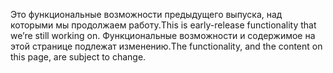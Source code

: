 <span data-ttu-id="2c6bb-101">Это функциональные возможности предыдущего выпуска, над которыми мы продолжаем работу.</span><span class="sxs-lookup"><span data-stu-id="2c6bb-101">This is early-release functionality that we’re still working on.</span></span> <span data-ttu-id="2c6bb-102">Функциональные возможности и содержимое на этой странице подлежат изменению.</span><span class="sxs-lookup"><span data-stu-id="2c6bb-102">The functionality, and the content on this page, are subject to change.</span></span>
